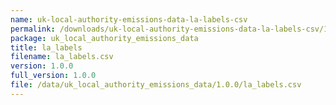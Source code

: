 ```yaml
---
name: uk-local-authority-emissions-data-la-labels-csv
permalink: /downloads/uk-local-authority-emissions-data-la-labels-csv/1_0_0
package: uk_local_authority_emissions_data
title: la_labels
filename: la_labels.csv
version: 1.0.0
full_version: 1.0.0
file: /data/uk_local_authority_emissions_data/1.0.0/la_labels.csv
---
```

